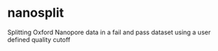 # nanosplit
Splitting Oxford Nanopore data in a fail and pass dataset using a user defined quality cutoff
